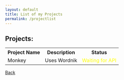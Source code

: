 ```yaml
---
layout: default
title: List of my Projects
permalink: /projectlist
---
```

## Projects:
<table>
  <tr>
    <th>Project Name</th>
    <th>Description</th>
    <th>Status</th>
  </tr>
  <tr>
    <td>Monkey</td>
    <td>Uses Wordnik</td>
    <td><span style="color:yellow;">Waiting for API </span></td>
  </tr>
</table>


[Back](https://chrisgitn.github.io/)